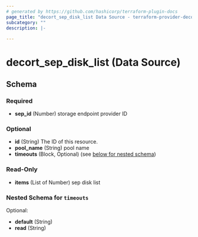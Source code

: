 ```yaml
---
# generated by https://github.com/hashicorp/terraform-plugin-docs
page_title: "decort_sep_disk_list Data Source - terraform-provider-decort"
subcategory: ""
description: |-
  
---
```


# decort_sep_disk_list (Data Source)





<!-- schema generated by tfplugindocs -->
## Schema

### Required

- **sep_id** (Number) storage endpoint provider ID

### Optional

- **id** (String) The ID of this resource.
- **pool_name** (String) pool name
- **timeouts** (Block, Optional) (see [below for nested schema](#nestedblock--timeouts))

### Read-Only

- **items** (List of Number) sep disk list

<a id="nestedblock--timeouts"></a>
### Nested Schema for `timeouts`

Optional:

- **default** (String)
- **read** (String)


